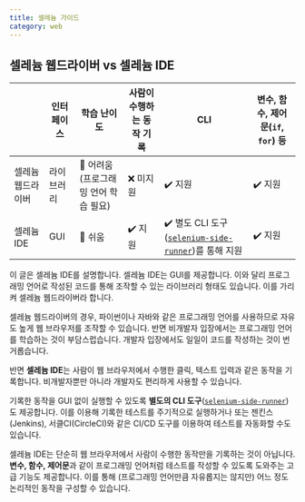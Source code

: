 ```yaml
---
title: 셀레늄 가이드
category: web
---
```


## 셀레늄 웹드라이버 vs 셀레늄 IDE

|| 인터페이스 | 학습 난이도 | 사람이 수행하는 동작 기록 | CLI | 변수, 함수, 제어문(`if`, `for`) 등 |
|---|---|---|---|---|---|
| 셀레늄 웹드라이버 | 라이브러리 | 👿 어려움 (프로그래밍 언어 학습 필요) | ❌ 미지원 | ✔️ 지원 | ✔️ 지원 |
| 셀레늄 IDE | GUI | 👼 쉬움 | ✔️ 지원 | ✔️ 별도 CLI 도구([`selenium-side-runner`](https://www.seleniumhq.org/selenium-ide/docs/en/introduction/command-line-runner/))를 통해 지원 | ✔️ 지원 |

이 글은 셀레늄 IDE를 설명합니다. 셀레늄 IDE는 GUI를 제공합니다. 이와 달리 프로그래밍 언어로 작성된 코드를 통해 조작할 수 있는 라이브러리 형태도 있습니다. 이를 가리켜 셀레늄 웹드라이버라 합니다.

셀레늄 웹드라이버의 경우, 파이썬이나 자바와 같은 프로그래밍 언어를 사용하므로 자유도 높게 웹 브라우저를 조작할 수 있습니다. 반면 비개발자 입장에서는 프로그래밍 언어를 학습하는 것이 부담스럽습니다. 개발자 입장에서도 일일이 코드를 작성하는 것이 번거롭습니다.

반면 **셀레늄 IDE**는 사람이 웹 브라우저에서 수행한 클릭, 텍스트 입력과 같은 동작을 기록합니다. 비개발자뿐만 아니라 개발자도 편리하게 사용할 수 있습니다.

기록한 동작을 GUI 없이 실행할 수 있도록 **별도의 CLI 도구**([`selenium-side-runner`](https://www.seleniumhq.org/selenium-ide/docs/en/introduction/command-line-runner/))도 제공합니다. 이를 이용해 기록한 테스트를 주기적으로 실행하거나 또는 젠킨스(Jenkins), 서클CI(CircleCI)와 같은 CI/CD 도구를 이용하여 테스트를 자동화할 수도 있습니다.

셀레늄 IDE는 단순히 웹 브라우저에서 사람이 수행한 동작만을 기록하는 것이 아닙니다. **변수, 함수, 제어문**과 같이 프로그래밍 언어처럼 테스트를 작성할 수 있도록 도와주는 고급 기능도 제공합니다. 이를 통해 (프로그래밍 언어만큼 자유롭지는 않지만) 어느 정도 논리적인 동작을 구성할 수 있습니다.

